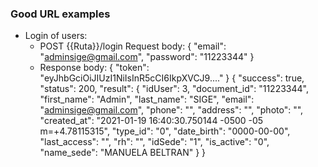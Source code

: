 ### Good URL examples
* Login of users:
    * POST {{Ruta}}/login
    Request body:
    {
      "email": "adminsige@gmail.com",
      "password": "11223344"
    }
    * Response body:
    {
        "token": "eyJhbGciOiJIUzI1NiIsInR5cCI6IkpXVCJ9...."
    }
    {
        "success": true,
        "status": 200,
        "result": {
            "idUser": 3,
            "document_id": "11223344",
            "first_name": "Admin",
            "last_name": "SIGE",
            "email": "adminsige@gmail.com",
            "phone": "",
            "address": "",
            "photo": "",
            "created_at": "2021-01-19 16:40:30.750144 -0500 -05 m=+4.78115315",
            "type_id": "0",
            "date_birth": "0000-00-00",
            "last_access": "",
            "rh": "",
            "idSede": "1",
            "is_active": "0",
            "name_sede": "MANUELA BELTRAN"
        }
    }
<!-- * List of users:
    * GET {{Ruta}}/api/users/users.json
* Filtering is a query:
    * GET {{Ruta}}/api/v1/magazines.json?year=2011&sort=desc
    * GET {{Ruta}}/api/v1/magazines.json?topic=economy&year=2011
* A single magazine in JSON format:
    * GET {{Ruta}}/api/v1/magazines/1234.json
* All articles in (or belonging to) this magazine:
    * GET {{Ruta}}/api/v1/magazines/1234/articles.json
* All articles in this magazine in XML format:
    * GET {{Ruta}}/api/v1/magazines/1234/articles.xml
* Specify optional fields in a comma separated list:
    * GET {{Ruta}}/api/v1/magazines/1234.json?fields=title,subtitle,date
* Add a new article to a particular magazine:
    * POST {{Ruta}}/api/v1/magazines/1234/articles -->

<!-- ### Bad URL examples
* Non-plural noun:
    * {{Ruta}}/magazine
    * {{Ruta}}/magazine/1234
    * {{Ruta}}/publisher/magazine/1234
* Verb in URL:
    * {{Ruta}}/magazine/1234/create
* Filter outside of query string
    * {{Ruta}}/magazines/2011/desc

## Request & Response Examples

### API Resources

  - [GET /magazines](#get-magazines)
  - [GET /magazines/[id]](#get-magazinesid)
  - [POST /magazines/[id]/articles](#post-magazinesidarticles)

### GET /magazines

Example: {{Ruta}}/api/v1/magazines.json

Response body:

    {
        "metadata": {
            "resultset": {
                "count": 123,
                "offset": 0,
                "limit": 10
            }
        },
        "results": [
            {
                "id": "1234",
                "type": "magazine",
                "title": "Public Water Systems",
                "tags": [
                    {"id": "125", "name": "Environment"},
                    {"id": "834", "name": "Water Quality"}
                ],
                "created": "1231621302"
            },
            {
                "id": 2351,
                "type": "magazine",
                "title": "Public Schools",
                "tags": [
                    {"id": "125", "name": "Elementary"},
                    {"id": "834", "name": "Charter Schools"}
                ],
                "created": "126251302"
            }
            {
                "id": 2351,
                "type": "magazine",
                "title": "Public Schools",
                "tags": [
                    {"id": "125", "name": "Pre-school"},
                ],
                "created": "126251302"
            }
        ]
    }

### GET /magazines/[id]

Example: {{Ruta}}/api/v1/magazines/[id].json

Response body:

    {
        "id": "1234",
        "type": "magazine",
        "title": "Public Water Systems",
        "tags": [
            {"id": "125", "name": "Environment"},
            {"id": "834", "name": "Water Quality"}
        ],
        "created": "1231621302"
    }



### POST /magazines/[id]/articles

Example: Create – POST  {{Ruta}}/api/v1/magazines/[id]/articles

Request body:

    [
        {
            "title": "Raising Revenue",
            "author_first_name": "Jane",
            "author_last_name": "Smith",
            "author_email": "jane.smith@example.gov",
            "year": "2012",
            "month": "August",
            "day": "18",
            "text": "Lorem ipsum dolor sit amet, consectetur adipiscing elit. Etiam eget ante ut augue scelerisque ornare. Aliquam tempus rhoncus quam vel luctus. Sed scelerisque fermentum fringilla. Suspendisse tincidunt nisl a metus feugiat vitae vestibulum enim vulputate. Quisque vehicula dictum elit, vitae cursus libero auctor sed. Vestibulum fermentum elementum nunc. Proin aliquam erat in turpis vehicula sit amet tristique lorem blandit. Nam augue est, bibendum et ultrices non, interdum in est. Quisque gravida orci lobortis... "
        }
    ]
